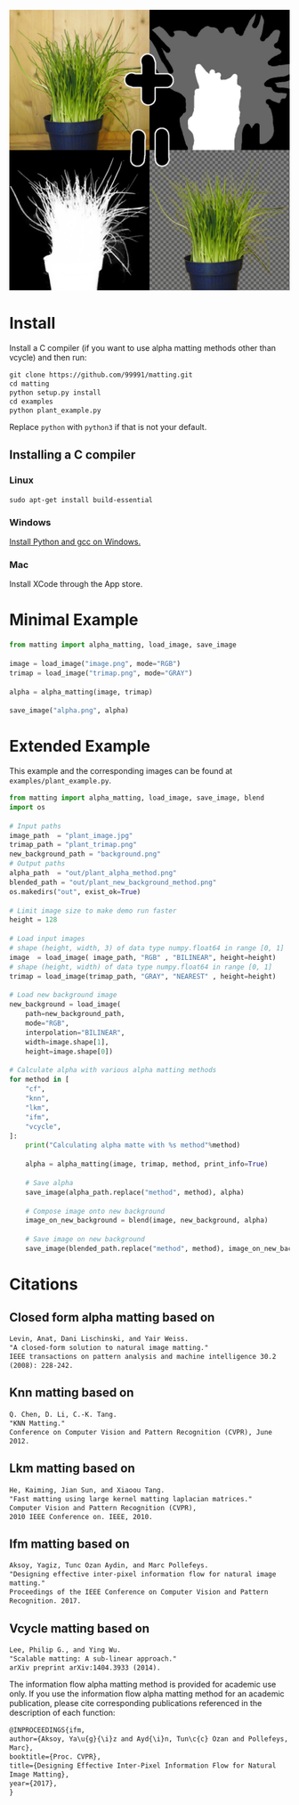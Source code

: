 ![image of plant, trimap and plant alpha](https://raw.githubusercontent.com/99991/matting/master/examples/plant_result.jpg)

# Install

Install a C compiler (if you want to use alpha matting methods other than vcycle) and then run:

```
git clone https://github.com/99991/matting.git
cd matting
python setup.py install
cd examples
python plant_example.py
```

Replace `python` with `python3` if that is not your default.

## Installing a C compiler

### Linux

```
sudo apt-get install build-essential
```

### Windows

[Install Python and gcc on Windows.](https://github.com/99991/matting/blob/master/docs/INSTALL_WINDOWS.md)

### Mac

Install XCode through the App store.

# Minimal Example

```python
from matting import alpha_matting, load_image, save_image

image = load_image("image.png", mode="RGB")
trimap = load_image("trimap.png", mode="GRAY")

alpha = alpha_matting(image, trimap)

save_image("alpha.png", alpha)
```

# Extended Example

This example and the corresponding images can be found at `examples/plant_example.py`.

```python
from matting import alpha_matting, load_image, save_image, blend
import os

# Input paths
image_path  = "plant_image.jpg"
trimap_path = "plant_trimap.png"
new_background_path = "background.png"
# Output paths
alpha_path  = "out/plant_alpha_method.png"
blended_path = "out/plant_new_background_method.png"
os.makedirs("out", exist_ok=True)

# Limit image size to make demo run faster
height = 128

# Load input images
# shape (height, width, 3) of data type numpy.float64 in range [0, 1]
image  = load_image( image_path, "RGB" , "BILINEAR", height=height)
# shape (height, width) of data type numpy.float64 in range [0, 1]
trimap = load_image(trimap_path, "GRAY", "NEAREST" , height=height)

# Load new background image
new_background = load_image(
    path=new_background_path,
    mode="RGB",
    interpolation="BILINEAR",
    width=image.shape[1],
    height=image.shape[0])

# Calculate alpha with various alpha matting methods
for method in [
    "cf",
    "knn",
    "lkm",
    "ifm",
    "vcycle",
]:
    print("Calculating alpha matte with %s method"%method)
    
    alpha = alpha_matting(image, trimap, method, print_info=True)

    # Save alpha
    save_image(alpha_path.replace("method", method), alpha)

    # Compose image onto new background
    image_on_new_background = blend(image, new_background, alpha)

    # Save image on new background
    save_image(blended_path.replace("method", method), image_on_new_background)
```

# Citations

## Closed form alpha matting based on
```
Levin, Anat, Dani Lischinski, and Yair Weiss.
"A closed-form solution to natural image matting."
IEEE transactions on pattern analysis and machine intelligence 30.2 (2008): 228-242.
```

## Knn matting based on
```
Q. Chen, D. Li, C.-K. Tang.
"KNN Matting."
Conference on Computer Vision and Pattern Recognition (CVPR), June 2012.
```

## Lkm matting based on
```
He, Kaiming, Jian Sun, and Xiaoou Tang.
"Fast matting using large kernel matting laplacian matrices."
Computer Vision and Pattern Recognition (CVPR),
2010 IEEE Conference on. IEEE, 2010.
```

## Ifm matting based on
```
Aksoy, Yagiz, Tunc Ozan Aydin, and Marc Pollefeys.
"Designing effective inter-pixel information flow for natural image matting."
Proceedings of the IEEE Conference on Computer Vision and Pattern Recognition. 2017.
```

## Vcycle matting based on
```
Lee, Philip G., and Ying Wu.
"Scalable matting: A sub-linear approach."
arXiv preprint arXiv:1404.3933 (2014).
```

The information flow alpha matting method is provided for academic use only.
If you use the information flow alpha matting method for an academic
publication, please cite corresponding publications referenced in the
description of each function:

```
@INPROCEEDINGS{ifm,
author={Aksoy, Ya\u{g}{\i}z and Ayd{\i}n, Tun\c{c} Ozan and Pollefeys, Marc}, 
booktitle={Proc. CVPR}, 
title={Designing Effective Inter-Pixel Information Flow for Natural Image Matting}, 
year={2017}, 
}
```
